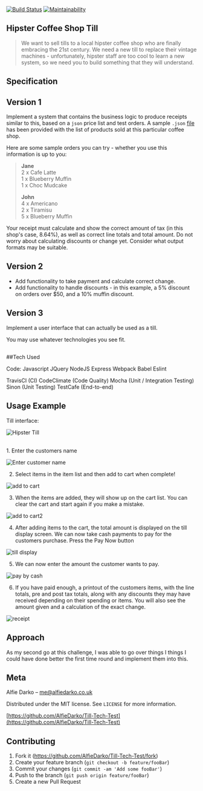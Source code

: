 [![Build Status](https://travis-ci.org/AlfieDarko/Hipster-Coffeeshop.svg?branch=devTillClass)](https://travis-ci.org/AlfieDarko/Hipster-Coffeeshop)
[![Maintainability](https://api.codeclimate.com/v1/badges/2970c8c7a9e776e19e83/maintainability)](https://codeclimate.com/github/AlfieDarko/Hipster-Coffeeshop/maintainability)

## Hipster Coffee Shop Till

> We want to sell tills to a local hipster coffee shop who are finally embracing the 21st century. We need a new till to replace their vintage machines - unfortunately, hipster staff are too cool to learn a new system, so we need you to build something that they will understand.

## Specification

## Version 1

Implement a system that contains the business logic to produce receipts similar to this, based on a `json` price list and test orders. A sample `.json` [file](hipstercoffee.json) has been provided with the list of products sold at this particular coffee shop.

Here are some sample orders you can try - whether you use this information is up to you:

> **Jane**  
> 2 x Cafe Latte  
> 1 x Blueberry Muffin  
> 1 x Choc Mudcake
>
> **John**  
> 4 x Americano  
> 2 x Tiramisu  
> 5 x Blueberry Muffin

Your receipt must calculate and show the correct amount of tax (in this shop's case, 8.64%), as well as correct line totals and total amount. Do not worry about calculating discounts or change yet. Consider what output formats may be suitable.

## Version 2

- Add functionality to take payment and calculate correct change.
- Add functionality to handle discounts - in this example, a 5% discount on orders over $50, and a 10% muffin discount.

## Version 3

Implement a user interface that can actually be used as a till.

You may use whatever technologies you see fit.

##

##

##Tech Used

Code:
Javascript
JQuery
NodeJS
Express
Webpack
Babel
Eslint

TravisCI (CI)
CodeClimate (Code Quality)
Mocha (Unit / Integration Testing)
Sinon (Unit Testing)
TestCafe (End-to-end)

## Usage Example

Till interface:

![Hipster Till](https://raw.githubusercontent.com/AlfieDarko/Till-Tech-Test/master/readme_imgs/Screen%20Shot%202018-06-08%20at%2017.32.13.png)

<br>
1. Enter the customers name<br>

![Enter customer name](https://raw.githubusercontent.com/AlfieDarko/Till-Tech-Test/master/readme_imgs/Screen%20Shot%202018-06-08%20at%2017.32.22.png)

2.  Select items in the item list and then add to cart when complete!<br>

![add to cart](https://raw.githubusercontent.com/AlfieDarko/Till-Tech-Test/master/readme_imgs/Screen%20Shot%202018-06-08%20at%2017.32.27.png)<br>

3.  When the items are added, they will show up on the cart list. You can clear the cart and start again if you make a mistake.<br>

![add to cart2](https://raw.githubusercontent.com/AlfieDarko/Till-Tech-Test/master/readme_imgs/Screen%20Shot%202018-06-08%20at%2017.32.44.png)<br>

4.  After adding items to the cart, the total amount is displayed on the till display screen. We can now take cash payments to pay for the customers purchase. Press the Pay Now button<br>

![till display](https://raw.githubusercontent.com/AlfieDarko/Till-Tech-Test/master/readme_imgs/Screen%20Shot%202018-06-08%20at%2017.33.09.png)
<br>

5.  We can now enter the amount the customer wants to pay.<br>

![pay by cash](https://raw.githubusercontent.com/AlfieDarko/Till-Tech-Test/master/readme_imgs/Screen%20Shot%202018-06-08%20at%2017.33.23.png)<br>

6.  If you have paid enough, a printout of the customers items, with the line totals, pre and post tax totals, along with any discounts they may have received depending on their spending or items. You will also see the amount given and a calculation of the exact change.<br>

![receipt](https://raw.githubusercontent.com/AlfieDarko/Till-Tech-Test/master/readme_imgs/Screen%20Shot%202018-06-08%20at%2017.33.32.png)<br>

## Approach

As my second go at this challenge, I was able to go over things I things I could have done better the first time round and implement them into this.

## Meta

Alfie Darko – me@alfiedarko.co.uk

Distributed under the MIT license. See `LICENSE` for more information.

[https://github.com/AlfieDarko/Till-Tech-Test](https://github.com/AlfieDarko/Till-Tech-Test)

## Contributing

1.  Fork it (<https://github.com/AlfieDarko/Till-Tech-Test/fork>)
2.  Create your feature branch (`git checkout -b feature/fooBar`)
3.  Commit your changes (`git commit -am 'Add some fooBar'`)
4.  Push to the branch (`git push origin feature/fooBar`)
5.  Create a new Pull Request
